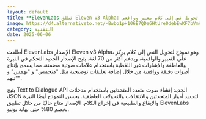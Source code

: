 ```yaml
---
layout: default
title: **ElevenLabs تطلق Eleven v3 Alpha: نموذج تحويل نص إلى كلام معبر وواقعي**
image: https://d4.alternativeto.net/-Bwbo1pH106E7QDe6HtUre0debEwKF7bVmKqh7neaUI/rs:fill:1520:760:0/g:ce:0:0/YWJzOi8vZGlzdC9jb250ZW50LzE3NDkxNjc5Nzc3NzYucG5n.png
category: التقنية
date: 2025-06-06
---
```


أطلقت ElevenLabs الإصدار Eleven v3 Alpha، وهو نموذج لتحويل النص إلى كلام يركز على التعبير والواقعية، ويدعم أكثر من 70 لغة. يتيح الإصدار الجديد التحكم في النبرة والعاطفة والإشارات غير اللفظية باستخدام علامات صوتية مضمنة، مما يسمح بإنتاج أصوات دقيقة وواقعية من خلال إضافة تعليقات توضيحية مثل "متحمس" و "يهمس" و "تنهد".

يتيح Text to Dialogue API الجديد إنشاء صوت متعدد المتحدثين باستخدام مدخلات JSON لتحديد أدوار المتحدثين والانتقالات والتحولات العاطفية. يحسن النموذج أيضًا النبرة والإيقاع والطبيعية في إخراج الكلام. الإصدار متاح حاليًا من خلال تطبيق ElevenLabs بخصم 80% حتى نهاية يونيو.
